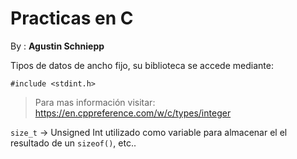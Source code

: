 # Practicas en C

By : **Agustin Schniepp**

Tipos de datos de ancho fijo, su biblioteca se accede mediante:

`#include <stdint.h>`

>Para mas información visitar: https://en.cppreference.com/w/c/types/integer

`size_t` -> Unsigned Int utilizado como variable para almacenar el el resultado de un `sizeof()`, etc.. 